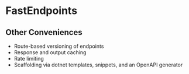 <h1>FastEndpoints</h1>
<h2>Other Conveniences</h2>

<ul class="content">
  <v-clicks>
    <li>Route-based versioning of endpoints</li>
    <li>Response and output caching</li>
    <li>Rate limiting</li>
    <li>Scaffolding via dotnet templates, snippets, and an OpenAPI generator</li>
  </v-clicks>
</ul>

<!--
There are a handful of other things that FastEndpoints looks to make easier for us, but I won't go into them in detail here.

These include things like easy route-based versioning of endpoints [click], caching [click], rate limiting [click], and scaffolding via dotnet templates. [click]

There's also an OpenAPI generator that I _haven't_ tried using, but that's also an interesting option to say the least...

Although, it might give you an idea of how FastEndpoints might look in an existing project without having to do a lot of the legwork.
-->
